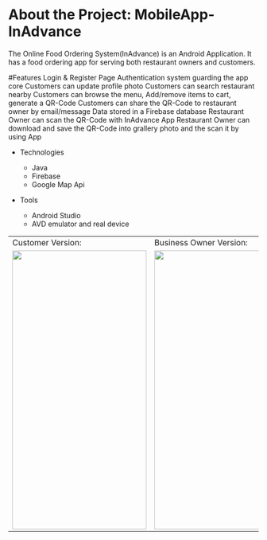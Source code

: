 # About the Project: MobileApp-InAdvance
The Online Food Ordering System(InAdvance) is an Android Application. It has a food ordering app for serving both restaurant owners and customers.


#Features
Login & Register Page
Authentication system guarding the app core
Customers can update profile photo
Customers can search restaurant nearby
Customers can browse the menu, Add/remove items to cart, generate a QR-Code
Customers can share the QR-Code to restaurant owner by email/message
Data stored in a Firebase database
Restaurant Owner can scan the QR-Code with InAdvance App
Restaurant Owner can download and save the QR-Code into grallery photo and the scan it by using App 


- Technologies
  - Java 
  - Firebase 
  - Google Map Api

- Tools
  - Android Studio
  - AVD emulator and real device


<table>
  <tr>
    <td> Customer Version: </td>
     <td>Business Owner Version: </td>
  </tr>
  <tr style="align:center">
    <td> <img src="signinAsCustomer.gif" width=270 height=560></td>
    <td><img src="signinAsBusiness.gif" width=270 height=560></td>
  </tr>
 </table>







